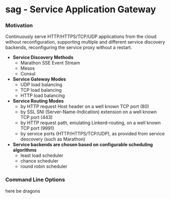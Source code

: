 # sag - Service Application Gateway

### Motivation

Continuously serve HTTP/HTTPS/TCP/UDP applications from the cloud without
reconfiguration, supporting multiple and different service discovery backends,
reconfiguring the service proxy without a restart.

- **Service Discovery Methods**
  - Marathon SSE Event Stream
  - Mesos
  - Consul
- **Service Gateway Modes**
  - UDP load balancing
  - TCP load balancing
  - HTTP load balancing
- **Service Routing Modes**
  - by HTTP request Host header on a well known TCP port (80)
  - by SSL SNI (Server-Name-Indication) extension on a well known TCP port (443)
  - by HTTP request path, emulating Linkerd-routing, on a well known TCP port (9991)
  - by service ports (HTTP/HTTPS/TCP/UDP), as provided from service descovery (such as Marathon)
- **Service backends are chosen based on configurable scheduling algorithms**
  - least load scheduler
  - chance scheduler
  - round robin scheduler

### Command Line Options

here be dragons
